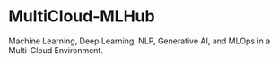 # MultiCloud-MLHub
Machine Learning, Deep Learning, NLP, Generative AI, and MLOps in a Multi-Cloud Environment.
